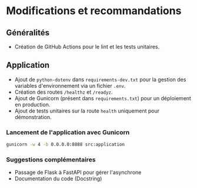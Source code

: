 # Modifications et recommandations

## Généralités

- Création de GitHub Actions pour le lint et les tests unitaires.

## Application

- Ajout de `python-dotenv` dans `requirements-dev.txt` pour la gestion des variables d'environnement via un fichier `.env`.
- Création des routes `/healthz` et `/readyz`.
- Ajout de Gunicorn (présent dans `requirements.txt`) pour un déploiement en production.
- Ajout de tests unitaires sur la route `health` uniquement pour démonstration.

### Lancement de l'application avec Gunicorn

```bash
gunicorn -w 4 -b 0.0.0.0:8888 src:application
```
### Suggestions complémentaires

- Passage de Flask à FastAPI pour gérer l'asynchrone
- Documentation du code (Docstring)